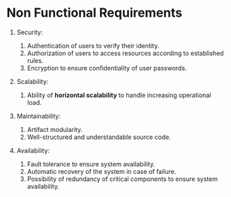 # Non Functional Requirements

1. Security:
    1. Authentication of users to verify their identity.
    2. Authorization of users to access resources according to established rules.
    3. Encryption to ensure confidentiality of user passwords.

2. Scalability:
    1. Ability of **horizontal scalability** to handle increasing operational load.

3. Maintainability:
    1. Artifact modularity.
    2. Well-structured and understandable source code.

4. Availability:
    1. Fault tolerance to ensure system availability.
    2. Automatic recovery of the system in case of failure.
    3. Possibility of redundancy of critical components to ensure system availability.
